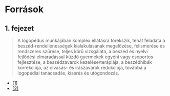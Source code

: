 # Források

## 1. fejezet

> A logopédus munkájában komplex ellátásra törekszik, tehát feladata a beszéd-rendellenességek kialakulásának megelőzése, felismerése és rendszeres szűrése, teljes körű vizsgálata, a beszéd és nyelvi fejlődési elmaradással küzdő gyermekek egyéni vagy csoportos fejlesztése, a beszédzavarok kezelése/terápiája, a beszédhibák korrekciója, az olvasás- és írászavarok redukciója, továbbá a logopédiai tanácsadás, kísérés és utógondozás.

- [[1]](https://www.beszedrehabilitacio.hu/mit-csinal-egy-logopedus/)
- [[2]](https://koraszulott.com/a-logopediai-munka-tevekenysegi-kore/)

